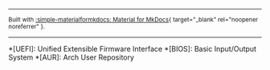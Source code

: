 -------
<small>Built with [:simple-materialformkdocs: Material for MkDocs](https://squidfunk.github.io/mkdocs-material){ target="_blank" rel="noopener noreferrer" }.</small>

-------

*[UEFI]: Unified Extensible Firmware Interface
*[BIOS]: Basic Input/Output System
*[AUR]: Arch User Repository
